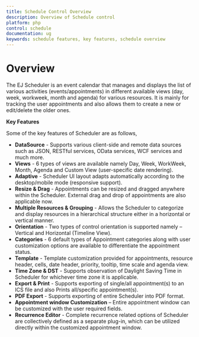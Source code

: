 ```yaml
---
title: Schedule Control Overview	
description: Overview of Schedule control
platform: php
control: schedule
documentation: ug
keywords: schedule features, key features, schedule overview 
---
```


# Overview

The EJ Scheduler is an event calendar that manages and displays the list of various activities (events/appointments) in different available views (day, week, workweek, month and agenda) for various resources. It is mainly for tracking the user appointments and also allows them to create a new or edit/delete the older ones.

**Key Features**

Some of the key features of Scheduler are as follows,

* **DataSource** - Supports various client-side and remote data sources such as JSON, RESTful services, OData services, WCF services and much more.
* **Views** - 6 types of views are available namely Day, Week, WorkWeek, Month, Agenda and Custom View (user-specific date rendering).
* **Adaptive** - Scheduler UI layout adapts automatically according to the desktop/mobile mode (responsive support).
* **Resize & Drag** - Appointments can be resized and dragged anywhere within the Scheduler. External drag and drop of appointments are also applicable now.
* **Multiple Resources & Grouping** - Allows the Scheduler to categorize and display resources in a hierarchical structure either in a horizontal or vertical manner.
* **Orientation** - Two types of control orientation is supported namely – Vertical and Horizontal (Timeline View).
* **Categories** - 6 default types of Appointment categories along with user customization options are available to differentiate the appointment status.
* **Template** - Template customization provided for appointments, resource header, cells, date header, priority, tooltip, time scale and agenda view.
* **Time Zone & DST** - Supports observation of Daylight Saving Time in Scheduler for whichever time zone it is applicable.
* **Export & Print** - Supports exporting of single/all appointment(s) to an ICS file and also Prints all/specific appointment(s).
* **PDF Export** - Supports exporting of entire Scheduler into PDF format.
* **Appointment window Customization** – Entire appointment window can be customized with the user required fields.
* **Recurrence Editor** - Complete recurrence related options of Scheduler are collectively defined as a separate plug-in, which can be utilized directly within the customized appointment window.
